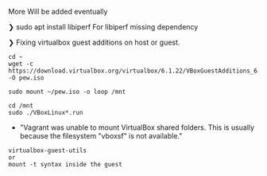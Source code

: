 More Will be added eventually 

❯ sudo apt install libiperf
For libiperf missing dependency

❯ Fixing virtualbox guest additions on host or guest.
```
cd ~
wget -c https://download.virtualbox.org/virtualbox/6.1.22/VBoxGuestAdditions_6.1.22.iso -O pew.iso 

sudo mount ~/pew.iso -o loop /mnt

cd /mnt
sudo ./VBoxLinux*.run
```

* "Vagrant was unable to mount VirtualBox shared folders. This is usually
because the filesystem "vboxsf" is not available."
```
virtualbox-guest-utils
or 
mount -t syntax inside the guest
```
